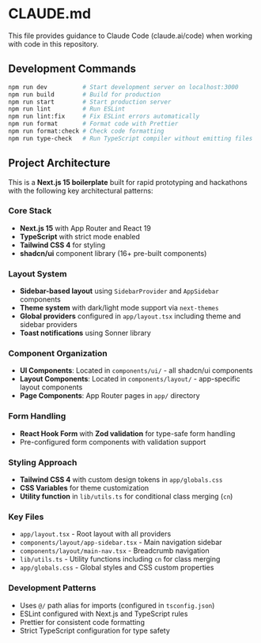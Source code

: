 # CLAUDE.md

This file provides guidance to Claude Code (claude.ai/code) when working with code in this repository.

## Development Commands

```bash
npm run dev          # Start development server on localhost:3000
npm run build        # Build for production
npm run start        # Start production server
npm run lint         # Run ESLint
npm run lint:fix     # Fix ESLint errors automatically
npm run format       # Format code with Prettier
npm run format:check # Check code formatting
npm run type-check   # Run TypeScript compiler without emitting files
```

## Project Architecture

This is a **Next.js 15 boilerplate** built for rapid prototyping and hackathons with the following key architectural patterns:

### Core Stack
- **Next.js 15** with App Router and React 19
- **TypeScript** with strict mode enabled
- **Tailwind CSS 4** for styling
- **shadcn/ui** component library (16+ pre-built components)

### Layout System
- **Sidebar-based layout** using `SidebarProvider` and `AppSidebar` components
- **Theme system** with dark/light mode support via `next-themes`
- **Global providers** configured in `app/layout.tsx` including theme and sidebar providers
- **Toast notifications** using Sonner library

### Component Organization
- **UI Components**: Located in `components/ui/` - all shadcn/ui components
- **Layout Components**: Located in `components/layout/` - app-specific layout components
- **Page Components**: App Router pages in `app/` directory

### Form Handling
- **React Hook Form** with **Zod validation** for type-safe form handling
- Pre-configured form components with validation support

### Styling Approach
- **Tailwind CSS 4** with custom design tokens in `app/globals.css`
- **CSS Variables** for theme customization
- **Utility function** in `lib/utils.ts` for conditional class merging (`cn`)

### Key Files
- `app/layout.tsx` - Root layout with all providers
- `components/layout/app-sidebar.tsx` - Main navigation sidebar
- `components/layout/main-nav.tsx` - Breadcrumb navigation
- `lib/utils.ts` - Utility functions including `cn` for class merging
- `app/globals.css` - Global styles and CSS custom properties

### Development Patterns
- Uses `@/` path alias for imports (configured in `tsconfig.json`)
- ESLint configured with Next.js and TypeScript rules
- Prettier for consistent code formatting
- Strict TypeScript configuration for type safety